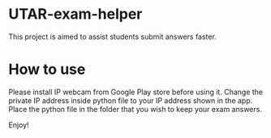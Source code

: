 # UTAR-exam-helper
 This project is aimed to assist students submit answers faster.

# How to use
 Please install IP webcam from Google Play store before using it.
 Change the private IP address inside python file to your IP address shown in the app.
 Place the python file in the folder that you wish to keep your exam answers.
 
 Enjoy!
